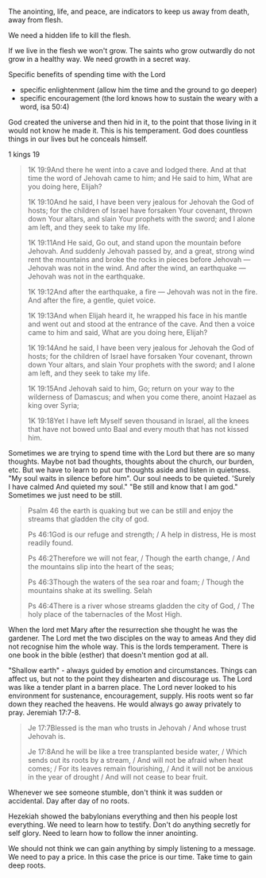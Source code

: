 The anointing, life, and peace, are indicators to keep us away from death, away from flesh.

We need a hidden life to kill the flesh.

If we live in the flesh we won't grow. The saints who grow outwardly do not grow in a healthy way. We need growth in a secret way.

Specific benefits of spending time with the Lord
- specific enlightenment (allow him the time and the ground to go deeper)
- specific encouragement (the lord knows how to sustain the weary with a word, isa 50:4)

God created the universe and then hid in it, to the point that those living in it would not know he made it. This is his temperament. God does countless things in our lives but he conceals himself.

1 kings 19
> 
> 1K 19:9And there he went into a cave and lodged there. And at that time the word of Jehovah came to him; and He said to him, What are you doing here, Elijah?
> 
> 1K 19:10And he said, I have been very jealous for Jehovah the God of hosts; for the children of Israel have forsaken Your covenant, thrown down Your altars, and slain Your prophets with the sword; and I alone am left, and they seek to take my life.
> 
> 1K 19:11And He said, Go out, and stand upon the mountain before Jehovah. And suddenly Jehovah passed by, and a great, strong wind rent the mountains and broke the rocks in pieces before Jehovah — Jehovah was not in the wind. And after the wind, an earthquake — Jehovah was not in the earthquake.
> 
> 1K 19:12And after the earthquake, a fire — Jehovah was not in the fire. And after the fire, a gentle, quiet voice.
>
> 1K 19:13And when Elijah heard it, he wrapped his face in his mantle and went out and stood at the entrance of the cave. And then a voice came to him and said, What are you doing here, Elijah?
> 
> 1K 19:14And he said, I have been very jealous for Jehovah the God of hosts; for the children of Israel have forsaken Your covenant, thrown down Your altars, and slain Your prophets with the sword; and I alone am left, and they seek to take my life.
> 
> 1K 19:15And Jehovah said to him, Go; return on your way to the wilderness of Damascus; and when you come there, anoint Hazael as king over Syria;
> 
> 1K 19:18Yet I have left Myself seven thousand in Israel, all the knees that have not bowed unto Baal and every mouth that has not kissed him.
 
Sometimes we are trying to spend time with the Lord but there are so many thoughts. Maybe not bad thoughts, thoughts about the church, our burden, etc. But we have to learn to put our thoughts aside and listen in quietness. "My soul waits in silence before him". Our soul needs to be quieted. 'Surely I have calmed And quieted my soul." "Be still and know that I am god." Sometimes we just need to be still.

> Psalm 46 the earth is quaking but we can be still and enjoy the streams that gladden the city of god.
>
> Ps 46:1God is our refuge and strength; / A help in distress, He is most readily found.
>
> Ps 46:2Therefore we will not fear, / Though the earth change, / And the mountains slip into the heart of the seas;
>
> Ps 46:3Though the waters of the sea roar and foam; / Though the mountains shake at its swelling. Selah
>
> Ps 46:4There is a river whose streams gladden the city of God, / The holy place of the tabernacles of the Most High.

When the lord met Mary after the resurrection she thought he was the gardener. The Lord met the two disciples on the way to ameas And they did not recognise him the whole way. This is the lords temperament. There is one book in the bible (esther) that doesn't mention god at all. 

"Shallow earth" - always guided by emotion and circumstances. Things can affect us, but not to the point they dishearten and discourage us. The Lord was like a tender plant in a barren place. The Lord never looked to his environment for sustenance, encouragement, supply. His roots went so far down they reached the heavens. He would always go away privately to pray. Jeremiah 17:7-8.

> Je 17:7Blessed is the man who trusts in Jehovah / And whose trust Jehovah is.
> 
> Je 17:8And he will be like a tree transplanted beside water, / Which sends out its roots by a stream, / And will not be afraid when heat comes; / For its leaves remain flourishing, / And it will not be anxious in the year of drought / And will not cease to bear fruit.

Whenever we see someone stumble, don't think it was sudden or accidental. Day after day of no roots.

Hezekiah showed the babylonians everything and then his people lost everything. We need to learn how to testify. Don't do anything secretly for self glory. Need to learn how to follow the inner anointing.

We should not think we can gain anything by simply listening to a message. We need to pay a price. In this case the price is our time. Take time to gain deep roots.
